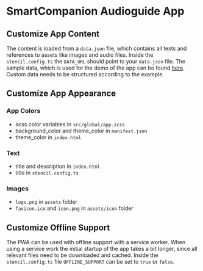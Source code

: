 # SmartCompanion Audioguide App

## Customize App Content

The content is loaded from a `data.json` file, which contains all texts and references to assets like images and audio files. Inside the `stencil.config.ts` the `DATA_URL` should point to your `data.json` file. The sample data, which is used for the demo of the app can be found [here](https://github.com/smartcompanion-app/sample-data/tree/main/animals). Custom data needs to be structured according to the example.

## Customize App Appearance

### App Colors

 - scss color variables in `src/global/app.scss`
 - background_color and theme_color in `manifest.json`
 - theme_color in `index.html`

### Text

 - title and description in `index.html`
 - title in `stencil.config.ts`

 ### Images

  - `logo.png` in `assets` folder
  - `favicon.ico` and `icon.png` in `assets/icon` folder

## Customize Offline Support

The PWA can be used with offline support with a service worker. When using a service work the initial startup of the app takes a bit longer, since all relevant files need to be downloaded and cached. Inside the `stencil.config.ts` file `OFFLINE_SUPPORT` can be set to `true` or `false`.
